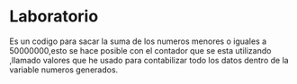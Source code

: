# Laboratorio
Es un codigo para sacar la suma de los numeros menores o iguales a 50000000,esto se hace posible con el contador que se esta utilizando ,llamado valores 
que he usado para contabilizar todo los datos dentro de la variable numeros generados.
